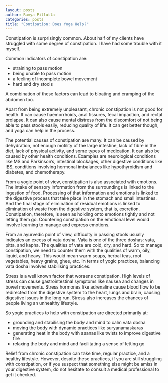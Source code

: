```yaml
---
layout: posts
author: Ramya Pillutla
categories: posts
title: "Contipation: Does Yoga Help?"
---
```


Constipation is surprisingly common. About half of my clients have struggled with some degree of constipation. I have had some trouble with it myself. 

Common indicators of constipation are:
- straining to pass motion
- being unable to pass motion
- a feeling of incomplete bowel movement
- hard and dry stools

A combination of these factors can lead to bloating and cramping of the abdomen too.

Apart from being extremely unpleasant, chronic constipation is not good for health. It can cause haemorrhoids, anal fissures, fecal impaction, and rectal prolapse. It can also cause mental distress from the discomfort of not being able to pass stools easily, reducing quality of life. It can get better though, and yoga can help in the process.

The potential causes of constipation are many. It can be caused by dehydration, not enough motility of the large intestine, lack of fibre in the diet, lack of physical activity, and some types of medication. It can also be caused by other health conditions. Examples are neurological conditions like MS and Parkinson’s, intestinal blockages, other digestive conditions like IBS, conditions involving hormonal imbalances like hypothyroidism and diabetes, and chemotherapy.

From a yogic point of view, constipation is also associated with emotions. The intake of sensory information from the surroundings is linked to the ingestion of food. Processing of that information and emotions is linked to the digestive process that take place in the stomach and small intestines. And the final stage of elimination of residual emotions is linked to elimination of waste from the digestive system, that is, excretion. Constipation, therefore, is seen as holding onto emotions tightly and not letting them go. Countering constipation on the emotional level would involve learning to manage and express emotions.

From an ayurvedic point of view, difficulty in passing stools usually indicates an excess of vata dosha. Vata is one of the three doshas: vata, pitta, and kapha. The qualities of vata are cold, dry, and hard. So to manage constipation, we need to counter them with the qualities of warm, oily, liquid, and heavy. This would mean warm soups, herbal teas, root vegetables, heavy grains, ghee, etc. In terms of yogic practices, balancing vata dosha involves stabilising practices.

Stress is a well known factor that worsens constipation. High levels of stress can cause gastrointestinal symptoms like nausea and changes in bowel movements. Stress hormones like adrenaline cause blood flow to be redirected from the digestive system to the heart, lungs and brain, causing digestive issues in the long run. Stress also increases the chances of people living an unhealthy lifestyle.

So yogic practices to help with constipation are directed primarily at:
- grounding and stabilising the body and mind to calm vata dosha
- moving the body with dynamic practices like suryanamaskaras
- generating heat in the body with asanas like twists to improve digestive fire
- relaxing the body and mind and facilitating a sense of letting go

Relief from chronic constipation can take time, regular practice, and a healthy lifestyle. However, despite these practices, if you are still struggling with constipation, or if you suspect that something else might be amiss in your digestive system, do not hesitate to consult a medical professional to get it checked.
